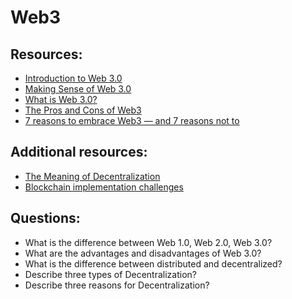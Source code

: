 # Web3

## Resources:
* [Introduction to Web 3.0](https://ethereum.org/en/web3/)
* [Making Sense of Web 3.0](https://medium.com/l4-media/making-sense-of-web-3-c1a9e74dcae)
* [What is Web 3.0?](https://www.youtube.com/watch?v=nHhAEkG1y2U)
* [The Pros and Cons of Web3](https://supraoracles.com/academy/the-pros-and-cons-of-web3/)
* [7 reasons to embrace Web3 — and 7 reasons not to](https://www.infoworld.com/article/3651494/7-reasons-to-embrace-web3-and-7-reasons-not-to.html)

## Additional resources:
* [The Meaning of Decentralization](https://medium.com/@VitalikButerin/the-meaning-of-decentralization-a0c92b76a274)
* [Blockchain implementation challenges](https://dataconomy.com/2022/05/blockchain-implementation-challenges/)

## Questions:
* What is the difference between Web 1.0, Web 2.0, Web 3.0?
* What are the advantages and disadvantages of Web 3.0?
* What is the difference between distributed and decentralized?
* Describe three types of Decentralization?
* Describe three reasons for Decentralization?

